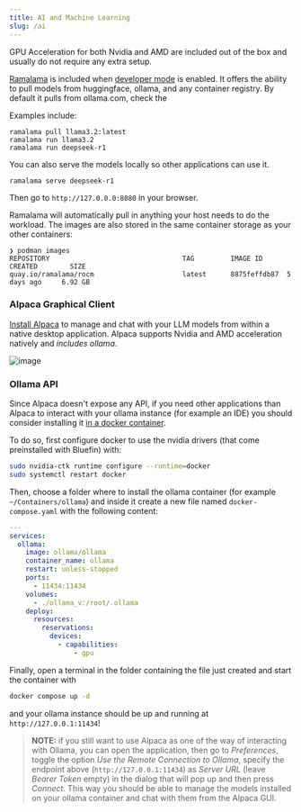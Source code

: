 ```yaml
---
title: AI and Machine Learning
slug: /ai
---
```


GPU Acceleration for both Nvidia and AMD are included out of the box and usually do not require any extra setup.

[Ramalama](https://github.com/containers/ramalama) is included when [developer mode](/dx) is enabled. It offers the ability to pull models from huggingface, ollama, and any container registry. By default it pulls from ollama.com, check the 

Examples include:

    ramalama pull llama3.2:latest
    ramalama run llama3.2  
    ramalama run deepseek-r1

You can also serve the models locally so other applications can use it. 

    ramalama serve deepseek-r1

Then go to `http://127.0.0.0:8080` in your browser. 

Ramalama will automatically pull in anything your host needs to do the workload. The images are also stored in the same container storage as your other containers:  

```
❯ podman images
REPOSITORY                                 TAG         IMAGE ID      CREATED        SIZE
quay.io/ramalama/rocm                      latest      8875feffdb87  5 days ago     6.92 GB
```

### Alpaca Graphical Client

[Install Alpaca](https://flathub.org/apps/com.jeffser.Alpaca) to manage and chat with your LLM models from within a native desktop application. Alpaca supports Nvidia and AMD acceleration natively and _includes ollama_.

![image](https://github.com/user-attachments/assets/9fd38164-e2a9-4da1-9bcd-29e0e7add071)

### Ollama API

Since Alpaca doesn't expose any API, if you need other applications than Alpaca to interact with your ollama instance (for example an IDE) you should consider installing it [in a docker container](https://hub.docker.com/r/ollama/ollama).

To do so, first configure docker to use the nvidia drivers (that come preinstalled with Bluefin) with:

```bash
sudo nvidia-ctk runtime configure --runtime=docker
sudo systemctl restart docker
```

Then, choose a folder where to install the ollama container (for example `~/Containers/ollama`) and inside it create a new file named `docker-compose.yaml` with the following content:

```yaml
---
services:
  ollama:
    image: ollama/ollama
    container_name: ollama
    restart: unless-stopped
    ports:
      - 11434:11434
    volumes:
      - ./ollama_v:/root/.ollama
    deploy:
      resources:
        reservations:
          devices:
            - capabilities:
                - gpu
```

Finally, open a terminal in the folder containing the file just created and start the container with

```bash
docker compose up -d
```

and your ollama instance should be up and running at `http://127.0.0.1:11434`!

> **NOTE:** if you still want to use Alpaca as one of the way of interacting with Ollama, you can open the application, then go to _Preferences_, toggle the option _Use the Remote Connection to Ollama_, specify the endpoint above (`http://127.0.0.1:11434`) as _Server URL_ (leave _Bearer Token_ empty) in the dialog that will pop up and then press _Connect_.
> This way you should be able to manage the models installed on your ollama container and chat with them from the Alpaca GUI.
